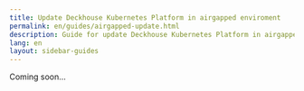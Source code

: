 ```yaml
---
title: Update Deckhouse Kubernetes Platform in airgapped enviroment
permalink: en/guides/airgapped-update.html
description: Guide for update Deckhouse Kubernetes Platform in airgapped enviroment.
lang: en
layout: sidebar-guides
---
```


Coming soon...
